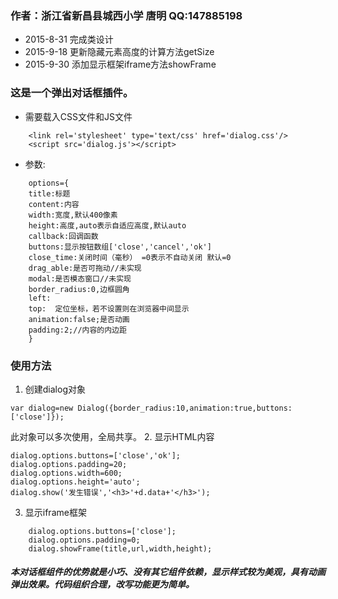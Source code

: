 ### 作者：浙江省新昌县城西小学 唐明	QQ:147885198

* 2015-8-31 完成类设计
* 2015-9-18 更新隐藏元素高度的计算方法getSize
* 2015-9-30 添加显示框架iframe方法showFrame

### 这是一个弹出对话框插件。

* 需要载入CSS文件和JS文件

```
    <link rel='stylesheet' type='text/css' href='dialog.css'/>
    <script src='dialog.js'></script>

```

* 参数:

```
    options={
    title:标题
    content:内容
    width:宽度,默认400像素
    height:高度,auto表示自适应高度,默认auto
    callback:回调函数
    buttons:显示按钮数组['close','cancel','ok']
    close_time:关闭时间（毫秒） =0表示不自动关闭 默认=0
    drag_able:是否可拖动//未实现
    modal:是否模态窗口//未实现
    border_radius:0,边框圆角
    left:
    top:  定位坐标，若不设置则在浏览器中间显示
    animation:false;是否动画
    padding:2;//内容的内边距
    }

```

### 使用方法

1. 创建dialog对象

```
var dialog=new Dialog({border_radius:10,animation:true,buttons:['close']});
```

此对象可以多次使用，全局共享。
2. 显示HTML内容
    
```
dialog.options.buttons=['close','ok'];
dialog.options.padding=20;
dialog.options.width=600;
dialog.options.height='auto';
dialog.show('发生错误','<h3>'+d.data+'</h3>');
```
	
3. 显示iframe框架

```
    dialog.options.buttons=['close'];
    dialog.options.padding=0;
    dialog.showFrame(title,url,width,height);
```

##### 本对话框组件的优势就是小巧、没有其它组件依赖，显示样式较为美观，具有动画弹出效果。代码组织合理，改写功能更为简单。
